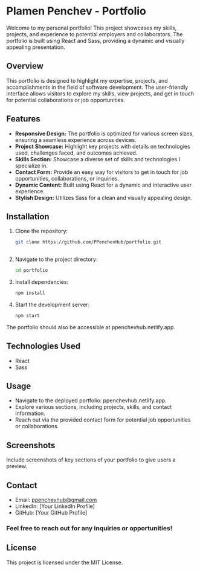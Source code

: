 # Plamen Penchev - Portfolio

Welcome to my personal portfolio! This project showcases my skills, projects, and experience to potential employers and collaborators. The portfolio is built using React and Sass, providing a dynamic and visually appealing presentation.

## Overview

This portfolio is designed to highlight my expertise, projects, and accomplishments in the field of software development. The user-friendly interface allows visitors to explore my skills, view projects, and get in touch for potential collaborations or job opportunities.

## Features

- **Responsive Design:** The portfolio is optimized for various screen sizes, ensuring a seamless experience across devices.
- **Project Showcase:** Highlight key projects with details on technologies used, challenges faced, and outcomes achieved.
- **Skills Section:** Showcase a diverse set of skills and technologies I specialize in.
- **Contact Form:** Provide an easy way for visitors to get in touch for job opportunities, collaborations, or inquiries.
- **Dynamic Content:** Built using React for a dynamic and interactive user experience.
- **Stylish Design:** Utilizes Sass for a clean and visually appealing design.

## Installation

1. Clone the repository:

   ```bash
   git clone https://github.com/PPenchevHub/portfolio.git
    
2. Navigate to the project directory:

    ```bash
    cd portfolio
    
3. Install dependencies:

    ```bash
    npm install

4. Start the development server:

    ```bash
   npm start
    
The portfolio should also be accessible at ppenchevhub.netlify.app.

## Technologies Used
  * React 
  * Sass


## Usage

  * Navigate to the deployed portfolio: ppenchevhub.netlify.app.
  * Explore various sections, including projects, skills, and contact information.
  * Reach out via the provided contact form for potential job opportunities or collaborations.
  
## Screenshots
Include screenshots of key sections of your portfolio to give users a preview.

## Contact
* Email: ppenchevhub@gmail.com
* LinkedIn: [Your LinkedIn Profile]
* GitHub: [Your GitHub Profile]
### Feel free to reach out for any inquiries or opportunities!

## License
This project is licensed under the MIT License.